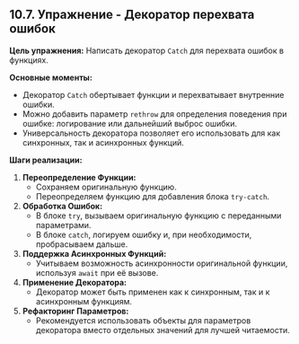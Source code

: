 ## 10.7. Упражнение - Декоратор перехвата ошибок

**Цель упражнения:** Написать декоратор `Catch` для перехвата ошибок в функциях.

**Основные моменты:**

-   Декоратор `Catch` обертывает функции и перехватывает внутренние ошибки.
-   Можно добавить параметр `rethrow` для определения поведения при ошибке: логирование или дальнейший выброс ошибки.
-   Универсальность декоратора позволяет его использовать для как синхронных, так и асинхронных функций.

**Шаги реализации:**

1.  **Переопределение Функции:**
    -   Сохраняем оригинальную функцию.
    -   Переопределяем функцию для добавления блока `try-catch`.
2.  **Обработка Ошибок:**
    -   В блоке `try`, вызываем оригинальную функцию с переданными параметрами.
    -   В блоке `catch`, логируем ошибку и, при необходимости, пробрасываем дальше.
3.  **Поддержка Асинхронных Функций:**
    -   Учитываем возможность асинхронности оригинальной функции, используя `await` при её вызове.
4.  **Применение Декоратора:**
    -   Декоратор может быть применен как к синхронным, так и к асинхронным функциям.
5.  **Рефакторинг Параметров:**
    -   Рекомендуется использовать объекты для параметров декоратора вместо отдельных значений для лучшей читаемости.
